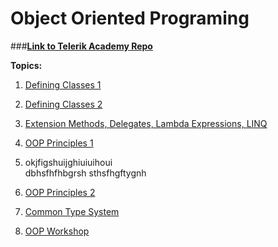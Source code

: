 #  Object Oriented Programing

###[**Link to Telerik Academy Repo**](https://github.com/TelerikAcademy/Object-Oriented-Programming)

**Topics:**
  01. [Defining Classes 1](https://github.com/nmarazov/TA-Homework/tree/master/Courses/Object-Oriented-Programming/DefiningClassesPart1)
  02. [Defining Classes 2](https://github.com/nmarazov/TA-Homework/tree/master/Courses/Object-Oriented-Programming/DefiningClassesPart2)
  03. [Extension Methods, Delegates, Lambda Expressions, LINQ](https://github.com/nmarazov/TA-Homework/tree/master/Courses/Object-Oriented-Programming/ExtensionMethodsDelegatesLambdaLINQ)
  04. [OOP Principles 1]()
  5. okjfigshuijghiuiuihoui  
  dbhsfhfhbgrsh
  sthsfhgftygnh
  
  05. [OOP Principles 2]()
  06. [Common Type System]()
  07. [OOP Workshop]()
